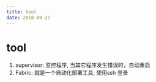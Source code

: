 ```yaml
---
title: tool
date: 2018-09-27
---
```

# tool
1. supervisor:  监控程序, 当其它程序发生错误时，自动重启
2. Fabric: 就是一个自动化部署工具, 使用ssh 登录